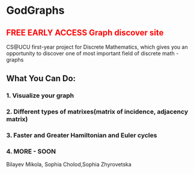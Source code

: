<h1>GodGraphs</h1>
<h2 style="color:red; font-weight:700">FREE EARLY ACCESS Graph discover site</h2>
<p>
CS@UCU first-year project for Discrete Mathematics, which gives you an opportunity to discover one of most important field of discrete math - graphs</p>
<h2>What You Can Do:</h2>
<h3>1. Visualize your graph</h3>
<h3>2. Different types of matrixes(matrix of incidence, adjacency matrix)</h3>
<h3>3. Faster and Greater Hamiltonian and Euler cycles</h3>
<h3>4. MORE - SOON</h3>





<p>Bilayev Mikola, Sophia Cholod,Sophia Zhyrovetska</p>
